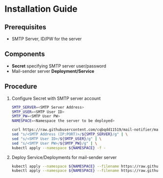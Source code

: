 # Installation Guide

## Prerequisites
- SMTP Server, ID/PW for the server

## Components
- **Secret** specifying SMTP server user/password
- Mail-sender server **Deployment/Service**

## Procedure
1. Configure Secret with SMTP server account
    ```bash
    SMTP_SERVER=<SMTP Server Address>
    SMTP_USER=<SMTP User ID>
    SMTP_PW=<SMTP User PW>
    NAMESPACE=<Namespace the server to be deployed>
    
    curl https://raw.githubusercontent.com/cqbqdd11519/mail-notifier/master/deploy/secret.yaml.template -s | \
    sed "s/<SMTP Address (IP:PORT)>/${SMTP_SERVER}/g" | \
    sed "s/<SMTP User ID>/${SMTP_USER}/g" | \
    sed "s/<SMTP User PW>/${SMTP_PW}/g" | \
    kubectl apply --namespace ${NAMESPACE} -f -
    ```
2. Deploy Service/Deployments for mail-sender server
    ```bash
    kubectl apply --namespace ${NAMESPACE} --filename https://raw.githubusercontent.com/cqbqdd11519/mail-notifier/master/deploy/service.yaml
    kubectl apply --namespace ${NAMESPACE} --filename https://raw.githubusercontent.com/cqbqdd11519/mail-notifier/master/deploy/server.yaml
    ```
